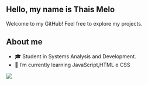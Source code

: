 ## Hello, my name is Thais Melo


Welcome to my GitHub! Feel free to explore my projects.
## About me
- 🎓 Student in Systems Analysis and Development.
- 🌱 I’m currently learning JavaScript,HTML e CSS

  
 <div>
  <a href="www.linkedin.com/in/thaíslmelo" target="_blank"><img src="	https://img.shields.io/badge/LinkedIn-0077B5?style=for-the-badge&logo=linkedin&logoColor=white" target="_blank"></a>
  <a href="mailto:thaismelo060@gmail.com" target="_blank"><im src="https://img.shields.io/badge/Gmail-D14836?style=for-the-badge&logo=gmail&logoColor=white" target="_blank"></a>    
  </div>

